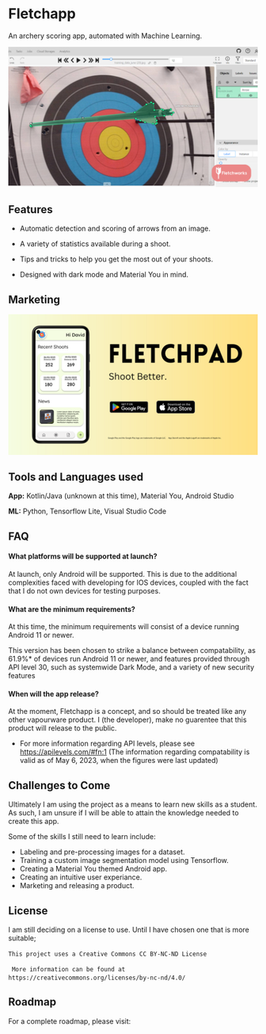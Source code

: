 
# Fletchapp

An archery scoring app, automated with Machine Learning.




![Example](https://github.com/ScapularSteam/Fletchpad/blob/main/Fletchworks%20Assets/Carousel%20Images.png)

## Features

- Automatic detection and scoring of arrows from an image.

- A variety of statistics available during a shoot.

- Tips and tricks to help you get the most out of your shoots.

- Designed with dark mode and Material You in mind.
## Marketing

![App Screenshot](https://github.com/ScapularSteam/Fletchpad/blob/main/Fletchworks%20Assets/1.png)


## Tools and Languages used

**App:** Kotlin/Java (unknown at this time), Material You, Android Studio

**ML:** Python, Tensorflow Lite, Visual Studio Code


## FAQ

#### What platforms will be supported at launch?

At launch, only Android will be supported. This is due to the additional complexities faced with developing for IOS devices, coupled with the fact that I do not own devices for testing purposes.

#### What are the minimum requirements?

At this time, the minimum requirements will consist of a device running Android 11 or newer. 

This version has been chosen to strike a balance between compatability, as 61.9%* of devices run Android 11 or newer, and features provided through API level 30, such as systemwide Dark Mode, and a variety of new security features

#### When will the app release?

At the moment, Fletchapp is a concept, and so should be treated like any other vapourware product. I (the developer), make no guarentee that this product will release to the public.


* For more information regarding API levels, please see https://apilevels.com/#fn:1 (The information regarding compatability is valid as of May 6, 2023, when the figures were last updated)



## Challenges to Come

Ultimately I am using the project as a means to learn new skills as a student. As such, I am unsure if I will be able to attain the knowledge needed to create this app.

Some of the skills I still need to learn include:

- Labeling and pre-processing images for a dataset.
- Training a custom image segmentation model using Tensorflow.
- Creating a Material You themed Android app.
- Creating an intuitive user experiance.
- Marketing and releasing a product.
## License

I am still deciding on a license to use. Until I have chosen one that is more suitable;

```This project uses a Creative Commons CC BY-NC-ND License```

``` More information can be found at https://creativecommons.org/licenses/by-nc-nd/4.0/```


## Roadmap

For a complete roadmap, please visit:
